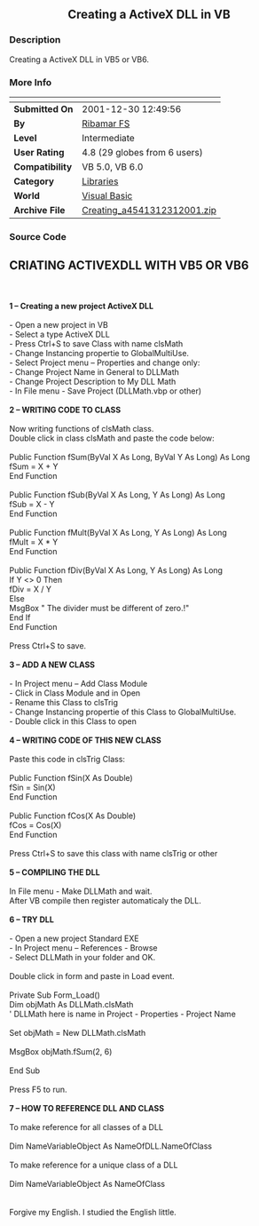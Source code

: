 ﻿<div align="center">

## Creating a ActiveX DLL in VB


</div>

### Description

Creating a ActiveX DLL in VB5 or VB6.
 
### More Info
 


<span>             |<span>
---                |---
**Submitted On**   |2001-12-30 12:49:56
**By**             |[Ribamar FS](https://github.com/Planet-Source-Code/PSCIndex/blob/master/ByAuthor/ribamar-fs.md)
**Level**          |Intermediate
**User Rating**    |4.8 (29 globes from 6 users)
**Compatibility**  |VB 5\.0, VB 6\.0
**Category**       |[Libraries](https://github.com/Planet-Source-Code/PSCIndex/blob/master/ByCategory/libraries__1-49.md)
**World**          |[Visual Basic](https://github.com/Planet-Source-Code/PSCIndex/blob/master/ByWorld/visual-basic.md)
**Archive File**   |[Creating\_a4541312312001\.zip](https://github.com/Planet-Source-Code/ribamar-fs-creating-a-activex-dll-in-vb__1-30257/archive/master.zip)





### Source Code

<h2><b>CRIATING ACTIVEXDLL WITH VB5 OR VB6</h2>
<br>
<br>
1 &#8211; Creating a new project ActiveX DLL<br></b>
<br>
- Open a new project in VB<br>
- Select a type ActiveX DLL<br>
- Press Ctrl+S to save Class with name clsMath<br>
- Change Instancing propertie to GlobalMultiUse. <br>
- Select Project menu &#8211; Properties and change only: <br>
	- Change Project Name in General to DLLMath<br>
	- Change Project Description to My DLL Math<br>
- In File menu - Save Project (DLLMath.vbp or other) <br><br>
<b>2 &#8211; WRITING CODE TO CLASS</b><br>
<br>
Now writing functions of clsMath class. <br>
Double click in class clsMath and paste the code below: <br>
<br>
Public Function fSum(ByVal X As Long, ByVal Y As Long) As Long<br>
  fSum = X + Y<br>
End Function<br>
<br>
Public Function fSub(ByVal X As Long, Y As Long) As Long<br>
  fSub = X - Y<br>
End Function<br>
<br>
Public Function fMult(ByVal X As Long, Y As Long) As Long<br>
  fMult = X * Y<br>
End Function<br>
<br>
Public Function fDiv(ByVal X As Long, Y As Long) As Long<br>
  If Y <> 0 Then<br>
    fDiv = X / Y<br>
  Else<br>
    MsgBox " The divider must be different of zero.!" <br>
  End If<br>
End Function<br>
<br>
Press Ctrl+S to save. <br>
<br>
<b>3 &#8211; ADD A NEW CLASS</b><br>
<br>
- In Project menu &#8211; Add Class Module<br>
- Click in Class Module and in Open<br>
- Rename this Class to clsTrig<br>
- Change Instancing propertie of this Class to GlobalMultiUse. <br>
- Double click in this Class to open<br>
<br>
<b>4 &#8211; WRITING CODE OF THIS NEW CLASS</b><br>
<br>
Paste this code in clsTrig Class: <br>
<br>
Public Function fSin(X As Double) <br>
  fSin = Sin(X) <br>
End Function<br>
<br>
Public Function fCos(X As Double) <br>
  fCos = Cos(X) <br>
End Function<br>
<br>
Press Ctrl+S to save this class with name clsTrig or other<br>
<br>
<b>5 &#8211; COMPILING THE DLL</b><br>
<br>
In File menu - Make DLLMath and wait. <br>
After VB compile then register automaticaly the DLL. <br>
<br>
<b>6 &#8211; TRY DLL</b><br>
<br>
- Open a new project Standard EXE<br>
- In Project menu &#8211; References - Browse<br>
- Select DLLMath in your folder and OK. <br>
<br>
Double click in form and paste in Load event. <br>
<br>
Private Sub Form_Load()<br>
Dim objMath As DLLMath.clsMath<br>
' DLLMath here is name in Project - Properties - Project Name<br>
<br>
Set objMath = New DLLMath.clsMath<br>
<br>
MsgBox objMath.fSum(2, 6) <br>
<br>
End Sub<br>
<br>
Press F5 to run. <br>
<br>
<b>7 &#8211; HOW TO REFERENCE DLL AND CLASS</b><br>
<br>
To make reference for all classes of a DLL<br>
<br>
Dim NameVariableObject As NameOfDLL.NameOfClass<br>
<br>
To make reference for a unique class of a DLL <br>
<br>
Dim NameVariableObject As NameOfClass<br>
<br><br>
Forgive my English. I studied the English little.

